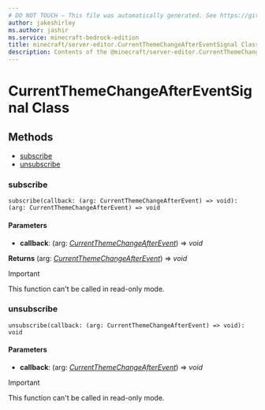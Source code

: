 ```yaml
---
# DO NOT TOUCH — This file was automatically generated. See https://github.com/mojang/minecraftapidocsgenerator to modify descriptions, examples, etc.
author: jakeshirley
ms.author: jashir
ms.service: minecraft-bedrock-edition
title: minecraft/server-editor.CurrentThemeChangeAfterEventSignal Class
description: Contents of the @minecraft/server-editor.CurrentThemeChangeAfterEventSignal class.
---
```

# CurrentThemeChangeAfterEventSignal Class

## Methods
- [subscribe](#subscribe)
- [unsubscribe](#unsubscribe)

### **subscribe**
`
subscribe(callback: (arg: CurrentThemeChangeAfterEvent) => void): (arg: CurrentThemeChangeAfterEvent) => void
`

#### **Parameters**
- **callback**: (arg: [*CurrentThemeChangeAfterEvent*](CurrentThemeChangeAfterEvent.md)) => *void*

**Returns** (arg: [*CurrentThemeChangeAfterEvent*](CurrentThemeChangeAfterEvent.md)) => *void*

> [!IMPORTANT]
> This function can't be called in read-only mode.

### **unsubscribe**
`
unsubscribe(callback: (arg: CurrentThemeChangeAfterEvent) => void): void
`

#### **Parameters**
- **callback**: (arg: [*CurrentThemeChangeAfterEvent*](CurrentThemeChangeAfterEvent.md)) => *void*

> [!IMPORTANT]
> This function can't be called in read-only mode.
